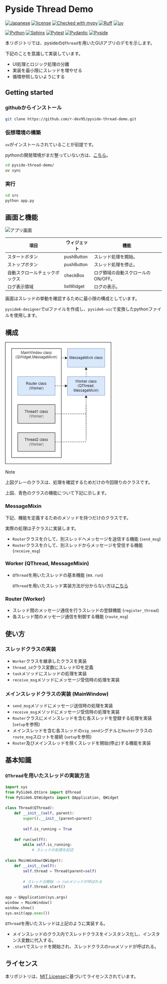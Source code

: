 <!--
    README
 -->

# Pyside Thread Demo

<!-- [![English](https://img.shields.io/badge/English-018EF5.svg?labelColor=d3d3d3&logo=readme)](./README.md) -->
<!-- [![Japanese](https://img.shields.io/badge/Japanese-018EF5.svg?labelColor=d3d3d3&logo=readme)](./README_JA.md) -->
[![Japanese](https://img.shields.io/badge/Japanese-018EF5.svg?labelColor=d3d3d3&logo=readme)](./README.md)
[![license](https://img.shields.io/github/license/r-dev95/pyside-thread-demo)](./LICENSE)
[![Checked with mypy](https://www.mypy-lang.org/static/mypy_badge.svg)](https://mypy-lang.org/)
[![Ruff](https://img.shields.io/endpoint?url=https://raw.githubusercontent.com/astral-sh/ruff/main/assets/badge/v2.json)](https://github.com/astral-sh/ruff)
[![uv](https://img.shields.io/endpoint?url=https://raw.githubusercontent.com/astral-sh/uv/main/assets/badge/v0.json)](https://github.com/astral-sh/uv)

[![Python](https://img.shields.io/badge/Python-3776AB.svg?labelColor=d3d3d3&logo=python)](https://github.com/python)
[![Sphinx](https://img.shields.io/badge/Sphinx-000000.svg?labelColor=d3d3d3&logo=sphinx&logoColor=000000)](https://github.com/sphinx-doc/sphinx)
[![Pytest](https://img.shields.io/badge/Pytest-0A9EDC.svg?labelColor=d3d3d3&logo=pytest)](https://github.com/pytest-dev/pytest)
[![Pydantic](https://img.shields.io/badge/Pydantic-ff0055.svg?labelColor=d3d3d3&logo=pydantic&logoColor=ff0055)](https://github.com/pydantic/pydantic)
[![Pyside](https://img.shields.io/badge/Pyside-neogreen.svg?labelColor=d3d3d3&logo=qt)](https://www.qt.io/qt-for-python)

本リポジトリでは、pysideの`QThread`を用いたGUIアプリのデモを示します。

下記のことを意識して実装しています。

* UI処理とロジック処理の分離
* 実装を最小限にスレッドを増やせる
* 循環参照しないようにする

## Getting started

### githubからインストール

```bash
git clone https://github.com/r-dev95/pyside-thread-demo.git
```

### 仮想環境の構築

`uv`がインストールされていることが前提です。

pythonの開発環境がまだ整っていない方は、[こちら](https://github.com/r-dev95/env-python)。

```bash
cd pyside-thread-demo/
uv sync
```

### 実行

```bash
cd src
python app.py
```

## 画面と機能

![アプリ画面](docs/image/demo.gif)

|項目                          |ウィジェット|機能                              |
| ---                          | ---        | ---                              |
|スタートボタン                |pushButton  |スレッド処理を開始。              |
|ストップボタン                |pushButton  |スレッド処理を停止。              |
|自動スクロールチェックボックス|checkBox    |ログ領域の自動スクロールのON/OFF。|
|ログ表示領域                  |listWidget  |ログの表示。                      |

画面はスレッドの挙動を確認するために最小限の構成としています。

`pyside6-designer`でuiファイルを作成し、`pyside6-uic`で変換したpythonファイルを使用します。

## 構成

![クラス構成](docs/image/diagram.png)

> [!Note]
> 上図グレーのクラスは、処理を確認するためだけの今回限りのクラスです。

上図、青色のクラスの機能について下記に示します。

### MessageMixin

下記、機能を定義するためのメソッドを持つだけのクラスです。

実際の処理は子クラスに実装します。

* `Router`クラスを介して、別スレッドへメッセージを送信する機能 (`send_msg`)
* `Router`クラスを介して、別スレッドからメッセージを受信する機能 (`receive_msg`)

### Worker (QThread, MessageMixin)

* `QThread`を用いたスレッドの基本機能 (ex. `run`)

    `QThread`を用いたスレッド実装方法が分からない方は[こちら](#qthreadを用いたスレッドの実装方法)

### Router (Worker)

* スレッド間のメッセージ通信を行うスレッドの登録機能 (`register_thread`)
* 各スレッド間のメッセージ通信を制御する機能 (`route_msg`)

## 使い方

### スレッドクラスの実装

* `Worker`クラスを継承したクラスを実装
* `thread_id`クラス変数にスレッドIDを定義
* `task`メソッドにスレッドの処理を実装
* `receive_msg`メソッドにメッセージ受信時の処理を実装

### メインスレッドクラスの実装 (MainWindow)

* `send_msg`メソッドにメッセージ送信時の処理を実装
* `receive_msg`メソッドにメッセージ受信時の処理を実装
* `Router`クラスにメインスレッドを含む各スレッドを登録する処理を実装 (`setup`を参照)
* メインスレッドを含む各スレッドの`sig_send`シグナルと`Router`クラスの`route_msg`スロットを接続 (`setup`を参照)
* `Router`及びメインスレッドを除くスレッドを開始(停止)する機能を実装

## 基本知識

### `QThread`を用いたスレッドの実装方法

```python
import sys
from PySide6.QtCore import QThread
from PySide6.QtWidgets import QApplication, QWidget

class Thread(QThread):
    def __init__(self, parent):
        super().__init__(parent=parent)

        self.is_running = True

    def run(selff):
        while self.is_running:
            # スレッドの処理を記述

class MainWindow(QWidget):
    def __init__(self):
        self.thread = Thread(parent=self)

        # スレッドの開始 -> runメソッドが呼ばれる
        self.thread.start()

app = QApplication(sys.argv)
window = MainWindow()
window.show()
sys.exit(app.exec())
```

`QThread`を用いたスレッドは上記のように実装する。

* メインスレッドのクラス内でスレッドクラスをインスタンス化し、インスタンス変数に代入する。
* `.start`でスレッドを開始され、スレッドクラスの`run`メソッドが呼ばれる。

## ライセンス

本リポジトリは、[MIT License](LICENSE)に基づいてライセンスされています。
